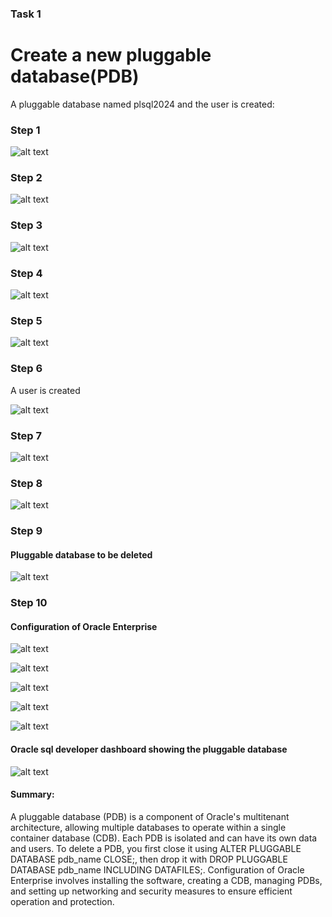 ### Task 1
# Create a new pluggable database(PDB)
A pluggable database named plsql2024 and the user  is created: 

### Step 1
![alt text](<Screenshot 2024-10-03 232903-1.png>) 

### Step 2
![alt text](<Screenshot 2024-10-03 232903-2.png>) 

### Step 3
![alt text](<Screenshot 2024-10-03 232903-3.png>)

### Step 4
![alt text](<Screenshot 2024-10-03 233043.png>)

### Step 5
![alt text](<Screenshot 2024-10-03 233119.png>)

### Step 6 
A user is created

![alt text](<Screenshot 2024-10-03 233234.png>) 

### Step 7

![alt text](<Screenshot 2024-10-03 233211.png>) 

### Step 8 
![alt text](<Screenshot 2024-10-03 233255.png>) 

### Step 9 
#### Pluggable database to be deleted
![alt text](<Screenshot 2024-10-03 233339.png>)

### Step 10 
#### Configuration of Oracle Enterprise

![alt text](<Screenshot 2024-10-03 233419.png>) 

![alt text](<Screenshot 2024-10-03 233545.png>) 

![alt text](<Screenshot 2024-10-03 233955.png>) 

![alt text](<Screenshot 2024-10-03 232258.png>) 

![alt text](<Screenshot 2024-10-03 232321.png>) 

#### Oracle sql developer dashboard showing the pluggable database

![alt text](oracle.png) 

#### Summary:

A pluggable database (PDB) is a component of Oracle's multitenant architecture, allowing multiple databases to operate within a single container database (CDB). Each PDB is isolated and can have its own data and users.
To delete a PDB, you first close it using ALTER PLUGGABLE DATABASE pdb_name CLOSE;, then drop it with DROP PLUGGABLE DATABASE pdb_name INCLUDING DATAFILES;.
Configuration of Oracle Enterprise involves installing the software, creating a CDB, managing PDBs, and setting up networking and security measures to ensure efficient operation and protection.
